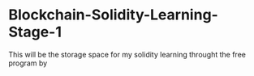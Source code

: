 # Blockchain-Solidity-Learning-Stage-1
This will be the storage space for my solidity learning throught the free program by
